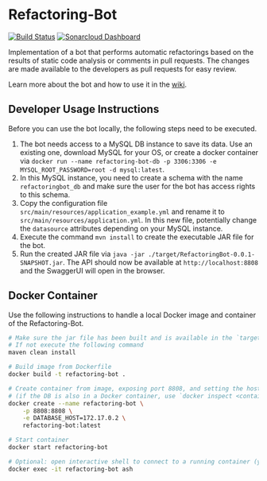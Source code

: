 # Refactoring-Bot

[![Build Status](https://travis-ci.org/Refactoring-Bot/Refactoring-Bot.svg?branch=master)](https://travis-ci.org/Refactoring-Bot/Refactoring-Bot) 
[![Sonarcloud Dashboard](https://sonarcloud.io/api/project_badges/measure?project=de.refactoringBot%3ARefactoringBot&metric=alert_status)](https://sonarcloud.io/dashboard?id=de.refactoringBot%3ARefactoringBot) 

Implementation of a bot that performs automatic refactorings based on the results of static code analysis or comments in pull requests. The changes are made available to the developers as pull requests for easy review.

Learn more about the bot and how to use it in the [wiki](https://github.com/Refactoring-Bot/Refactoring-Bot/wiki).

## Developer Usage Instructions

Before you can use the bot locally, the following steps need to be executed.

1. The bot needs access to a MySQL DB instance to save its data. Use an existing one, download MySQL for your OS, or create a docker container via `docker run --name refactoring-bot-db -p 3306:3306 -e MYSQL_ROOT_PASSWORD=root -d mysql:latest`.
2. In this MySQL instance, you need to create a schema with the name `refactoringbot_db` and make sure the user for the bot has access rights to this schema.
3. Copy the configuration file `src/main/resources/application_example.yml` and rename it to `src/main/resources/application.yml`. In this new file, potentially change the `datasource` attributes depending on your MySQL instance.
4. Execute the command `mvn install` to create the executable JAR file for the bot.
5. Run the created JAR file via `java -jar ./target/RefactoringBot-0.0.1-SNAPSHOT.jar`. The API should now be available at `http://localhost:8808` and the SwaggerUI will open in the browser.

## Docker Container

Use the following instructions to handle a local Docker image and container of the Refactoring-Bot.

```bash
# Make sure the jar file has been built and is available in the `target` directory
# If not execute the following command
maven clean install

# Build image from Dockerfile
docker build -t refactoring-bot .

# Create container from image, exposing port 8808, and setting the host for the DB via an ENV variable
# (if the DB is also in a Docker container, use `docker inspect <container-name>` to find out its IP)
docker create --name refactoring-bot \
    -p 8808:8808 \
    -e DATABASE_HOST=172.17.0.2 \
    refactoring-bot:latest

# Start container
docker start refactoring-bot

# Optional: open interactive shell to connect to a running container (yes, `ash` is the shell in alpine, this is no typo)
docker exec -it refactoring-bot ash
```